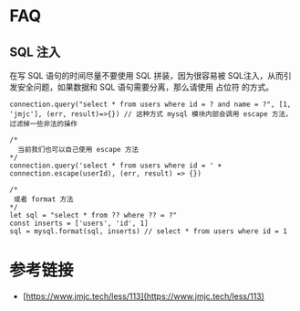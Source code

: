 

# FAQ

## SQL 注入
在写 SQL 语句的时间尽量不要使用 SQL 拼装，因为很容易被 SQL注入，从而引发安全问题，如果数据和 SQL 语句需要分离，那么请使用 占位符 的方式。

```
connection.query("select * from users where id = ? and name = ?", [1, 'jmjc'], (err, result)=>{}) // 这种方式 mysql 模块内部会调用 escape 方法，过滤掉一些非法的操作

/*
  当前我们也可以自己使用 escape 方法
*/
connection.query('select * from users where id = ' + connection.escape(userId), (err, result) => {})

/*
 或者 format 方法
*/
let sql = "select * from ?? where ?? = ?"
const inserts = ['users', 'id', 1]
sql = mysql.format(sql, inserts) // select * from users where id = 1
```

# 参考链接

- [https://www.jmjc.tech/less/113](https://www.jmjc.tech/less/113)